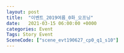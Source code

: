 ```yaml
---
layout: post
title:  "이벤트_2019여름_0화_오프닝"
date:   2021-03-15 06:00:00 +0000
categories: Event
Tags: Story Event
SceneCode: ["scene_evt190627_cp0_q1_s10"]
---
```

